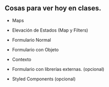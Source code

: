 ## Cosas para ver hoy en clases.
* Maps
* Elevación de Estados (Map y Filters)
* Formulario Normal
* Formulario con Objeto
* Contexto

* Formulario con librerías externas. (opcional)
* Styled Components (opcional)